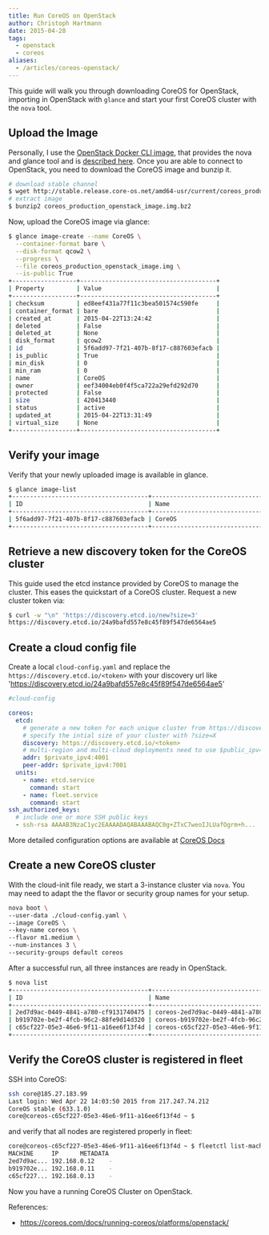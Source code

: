 ```yaml
---
title: Run CoreOS on OpenStack
author: Christoph Hartmann
date: 2015-04-28
tags:
  - openstack
  - coreos
aliases:
  - /articles/coreos-openstack/
---
```


This guide will walk you through downloading CoreOS for OpenStack, importing in OpenStack  with `glance` and start your first CoreOS cluster with the `nova` tool.

## Upload the Image

Personally, I use the [OpenStack Docker CLI image](https://github.com/chris-rock/openstack-cli), that provides the nova and glance tool and is [described here](http://lollyrock.com/articles/openstack-cli-docker/). Once you are able to connect to OpenStack, you need to download the CoreOS image and bunzip it.

```bash
# download stable channel
$ wget http://stable.release.core-os.net/amd64-usr/current/coreos_production_openstack_image.img.bz2
# extract image
$ bunzip2 coreos_production_openstack_image.img.bz2
```

Now, upload the CoreOS image via glance:

```bash
$ glance image-create --name CoreOS \
  --container-format bare \
  --disk-format qcow2 \
  --progress \
  --file coreos_production_openstack_image.img \
  --is-public True
+------------------+--------------------------------------+
| Property         | Value                                |
+------------------+--------------------------------------+
| checksum         | ed8eef431a77f11c3bea501574c590fe     |
| container_format | bare                                 |
| created_at       | 2015-04-22T13:24:42                  |
| deleted          | False                                |
| deleted_at       | None                                 |
| disk_format      | qcow2                                |
| id               | 5f6add97-7f21-407b-8f17-c887603efacb |
| is_public        | True                                 |
| min_disk         | 0                                    |
| min_ram          | 0                                    |
| name             | CoreOS                               |
| owner            | eef34004eb0f4f5ca722a29efd292d70     |
| protected        | False                                |
| size             | 420413440                            |
| status           | active                               |
| updated_at       | 2015-04-22T13:31:49                  |
| virtual_size     | None                                 |
+------------------+--------------------------------------+
```

## Verify your image

Verify that your newly uploaded image is available in glance.

```bash
$ glance image-list
+--------------------------------------+---------------------------------+-------------+------------------+-------------+--------+
| ID                                   | Name                            | Disk Format | Container Format | Size        | Status |
+--------------------------------------+---------------------------------+-------------+------------------+-------------+--------+
| 5f6add97-7f21-407b-8f17-c887603efacb | CoreOS                          | qcow2       | bare             | 420413440   | active |
+--------------------------------------+---------------------------------+-------------+------------------+-------------+--------+
```

## Retrieve a new discovery token for the CoreOS cluster

This guide used the etcd instance provided by CoreOS to manage the cluster. This eases the quickstart of a CoreOS cluster. Request a new cluster token via:

```bash
$ curl -w "\n" 'https://discovery.etcd.io/new?size=3'
https://discovery.etcd.io/24a9bafd557e8c45f89f547de6564ae5
```

## Create a cloud config file

Create a local `cloud-config.yaml` and replace the `https://discovery.etcd.io/<token>` with your discovery url like 'https://discovery.etcd.io/24a9bafd557e8c45f89f547de6564ae5'

```yaml
#cloud-config

coreos:
  etcd:
    # generate a new token for each unique cluster from https://discovery.etcd.io/new?size=3
    # specify the intial size of your cluster with ?size=X
    discovery: https://discovery.etcd.io/<token>
    # multi-region and multi-cloud deployments need to use $public_ipv4
    addr: $private_ipv4:4001
    peer-addr: $private_ipv4:7001
  units:
    - name: etcd.service
      command: start
    - name: fleet.service
      command: start
ssh_authorized_keys:
  # include one or more SSH public keys
  - ssh-rsa AAAAB3NzaC1yc2EAAAADAQABAAABAQC0g+ZTxC7weoIJLUafOgrm+h...
```

More detailed configuration options are available at [CoreOS Docs](https://coreos.com/docs/cluster-management/setup/cloudinit-cloud-config/)

## Create a new CoreOS cluster

With the cloud-init file ready, we start a 3-instance cluster via `nova`. You may need to adapt the the flavor or security group names for your setup.

```bash
nova boot \
--user-data ./cloud-config.yaml \
--image CoreOS \
--key-name coreos \
--flavor m1.medium \
--num-instances 3 \
--security-groups default coreos
```

After a successful run, all three instances are ready in OpenStack.

```bash
$ nova list
+--------------------------------------+---------------------------------------------+--------+------------+-------------+-------------------------------------+
| ID                                   | Name                                        | Status | Task State | Power State | Networks                            |
+--------------------------------------+---------------------------------------------+--------+------------+-------------+-------------------------------------+
| 2ed7d9ac-0449-4841-a780-cf9131740475 | coreos-2ed7d9ac-0449-4841-a780-cf9131740475 | ACTIVE | -          | Running     | default=192.168.0.12                |
| b919702e-be2f-4fcb-96c2-88fe9d14d320 | coreos-b919702e-be2f-4fcb-96c2-88fe9d14d320 | ACTIVE | -          | Running     | default=192.168.0.11                |
| c65cf227-05e3-46e6-9f11-a16ee6f13f4d | coreos-c65cf227-05e3-46e6-9f11-a16ee6f13f4d | ACTIVE | -          | Running     | default=192.168.0.13, 185.27.183.99 |
+--------------------------------------+---------------------------------------------+--------+------------+-------------+-------------------------------------+
```

## Verify the CoreOS cluster is registered in fleet

SSH into CoreOS:

```bash
ssh core@185.27.183.99
Last login: Wed Apr 22 14:03:50 2015 from 217.247.74.212
CoreOS stable (633.1.0)
core@coreos-c65cf227-05e3-46e6-9f11-a16ee6f13f4d ~ $
```

and verify that all nodes are registered properly in fleet:

```bash
core@coreos-c65cf227-05e3-46e6-9f11-a16ee6f13f4d ~ $ fleetctl list-machines
MACHINE     IP      METADATA
2ed7d9ac... 192.168.0.12    -
b919702e... 192.168.0.11    -
c65cf227... 192.168.0.13    -
```

Now you have a running CoreOS Cluster on OpenStack.

References:

* https://coreos.com/docs/running-coreos/platforms/openstack/
